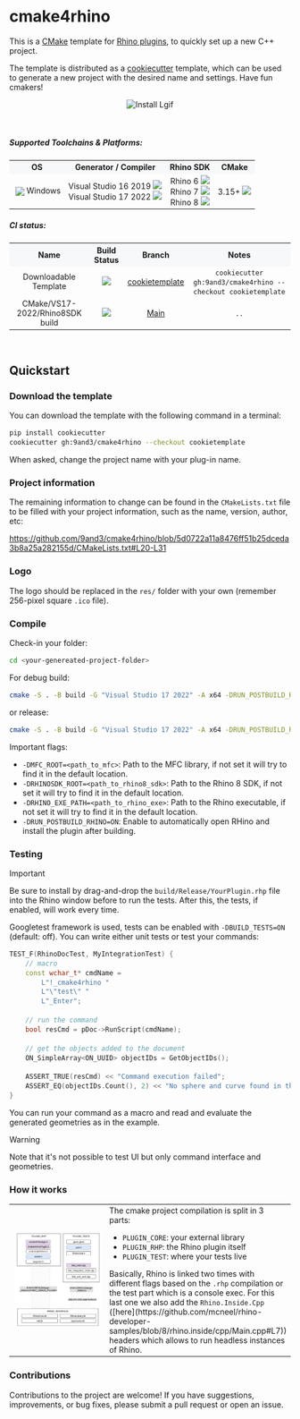 <!-- <p align="center">
  <img src="~logo/logo_4html.svg" width="600" alt="CMake4Rhino Logo" style="margin-bottom:0;">
  <br>
  <img src="~logo/logo_title_code.svg" width="300">
</p> -->


# cmake4rhino

This is a [CMake](https://cmake.org/) template for [Rhino plugins](https://developer.rhino3d.com/guides/cpp/), to quickly set up a new C++ project.

The template is distributed as a [cookiecutter](https://github.com/cookiecutter/cookiecutter) template, which can be used to generate a new project with the desired name and settings. Have fun cmakers!

<p align="center">
  <img src="assets/record_exp.gif" width="700" alt="Install Lgif" style="margin-bottom:0;">
</p>


<br>

##### Supported Toolchains & Platforms:

<table width="100%">
  <tr style="background-color:#f6f8fa;">
    <th>OS</th>
    <th>Generator / Compiler</th>
    <th>Rhino SDK</th>
    <th>CMake</th>
  </tr>
  <tr>
    <td style="text-align:center;">
    <img src="https://cdn.jsdelivr.net/gh/devicons/devicon/icons/windows8/windows8-original.svg" width="18" style="vertical-align:middle; margin-left:4px;"/>
    Windows
    </td>
    <td style="text-align:center;">Visual Studio 16 2019 <img src="https://img.shields.io/badge/-not%20tested-orange?style=for-the-badg&logo=visualstudiocode&logoColor=white"/> <br> Visual Studio 17 2022 <img src="https://img.shields.io/badge/-tested-brightgreen?style=for-the-badg&logo=visualstudiocode&logoColor=white"/></td>
    <td style="text-align:center;">Rhino 6 <img src="https://img.shields.io/badge/-not%20supported-red?style=for-the-badg"/> <br> Rhino 7 <img src="https://img.shields.io/badge/-not%20tested-orange?style=for-the-badg"/> <br> Rhino 8 <img src="https://img.shields.io/badge/-tested-brightgreen?style=for-the-badg"/></td>
    <td style="text-align:center;">3.15+ <img src="https://img.shields.io/badge/-tested-brightgreen?style=for-the-badg"/></td>
  </tr>
</table>

##### CI status:

<table width="100%">
  <tr style="background-color:#f6f8fa;">
    <th>Name</th>
    <th>Build Status</th>
    <th>Branch</th>
    <th>Notes</th>
  </tr>
  <tr>
    <td style="text-align:center;">Downloadable Template</td>
    <td style="text-align:center;">
      <a href="https://github.com/9and3/cmake4rhino/actions/workflows/build_cookietemplate.yml">
        <img src="https://github.com/9and3/cmake4rhino/actions/workflows/build_cookietemplate.yml/badge.svg">
      </a>
    </td>
    <td style="text-align:center;">
      <a href="https://github.com/9and3/cmake4rhino/tree/cookietemplate">cookietemplate</a>
    </td>
    <td style="text-align:center;">
      <code>cookiecutter gh:9and3/cmake4rhino --checkout cookietemplate</code>
    </td>
  </tr>
  <tr>
    <td style="text-align:center;">CMake/VS17-2022/Rhino8SDK build</td>
    <td style="text-align:center;">
      <a href="https://github.com/9and3/cmake4rhino/actions/workflows/build_cmake.yml">
        <img src="https://github.com/9and3/cmake4rhino/actions/workflows/build_cmake.yml/badge.svg">
      </a>
    </td>
    <td style="text-align:center;">
      <a href="https://github.com/9and3/cmake4rhino/tree/Main">Main</a>
    </td>
    <td style="text-align:center;">
      <code>..</code>
    </td>
  </tr>
</table>

<br>

## Quickstart

### Download the template

You can download the template with the following command in a terminal:

```bash
pip install cookiecutter
cookiecutter gh:9and3/cmake4rhino --checkout cookietemplate
```
When asked, change the project name with your plug-in name.

### Project information
The remaining information to change can be found in the `CMakeLists.txt` file to be filled with your project information, such as the name, version, author, etc:

https://github.com/9and3/cmake4rhino/blob/5d0722a11a8476ff51b25dceda3b8a25a282155d/CMakeLists.txt#L20-L31

### Logo
The logo should be replaced in the `res/` folder with your own (remember 256-pixel square `.ico` file).

### Compile

Check-in your folder:
```bash
cd <your-genereated-project-folder>
```
For debug build:
```bash
cmake -S . -B build -G "Visual Studio 17 2022" -A x64 -DRUN_POSTBUILD_RHINO=OFF; cmake --build build --config Debug
```
or release:
```bash
cmake -S . -B build -G "Visual Studio 17 2022" -A x64 -DRUN_POSTBUILD_RHINO=OFF; cmake --build build --config Release
```

Important flags:
- `-DMFC_ROOT=<path_to_mfc>`: Path to the MFC library, if not set it will try to find it in the default location.
- `-DRHINOSDK_ROOT=<path_to_rhino8_sdk>`: Path to the Rhino 8 SDK, if not set it will try to find it in the default location.
- `-DRHINO_EXE_PATH=<path_to_rhino_exe>`: Path to the Rhino executable, if not set it will try to find it in the default location.
- `-DRUN_POSTBUILD_RHINO=ON`: Enable to automatically open RHino and install the plugin after building.

### Testing
 
> [!IMPORTANT]  
> Be sure to install by drag-and-drop the `build/Release/YourPlugin.rhp` file into the Rhino window before to run the tests. After this, the tests, if enabled, will work every time.

Googletest framework is used, tests can be enabled with `-DBUILD_TESTS=ON` (default: off).
You can write either unit tests or test your commands:
```cpp
TEST_F(RhinoDocTest, MyIntegrationTest) {
    // macro
    const wchar_t* cmdName = 
        L"!_cmake4rhino "
        L"\"test\" "
        L"_Enter";

    // run the command
    bool resCmd = pDoc->RunScript(cmdName);

    // get the objects added to the document
    ON_SimpleArray<ON_UUID> objectIDs = GetObjectIDs();

    ASSERT_TRUE(resCmd) << "Command execution failed";
    ASSERT_EQ(objectIDs.Count(), 2) << "No sphere and curve found in the document";
}
```
You can run your command as a macro and read and evaluate the generated geometries as in the example.

> [!WARNING]  
> Note that it's not possible to test UI but only command interface and geometries.

### How it works

<table>
  <tr>
    <td width="420">
      <img src="assets/diagramrhptest.png" width="400" alt="diagramw">
    </td>
    <td> 
      The cmake project compilation is split in 3 parts:<br>
      <ul>
        <li><code>PLUGIN_CORE</code>: your external library</li>
        <li><code>PLUGIN_RHP</code>: the Rhino plugin itself</li>
        <li><code>PLUGIN_TEST</code>: where your tests live</li>
      </ul>
      Basically, Rhino is linked two times with different flags based on the <code>.rhp</code> compilation or the test part which is a console exec. For this last one we also add the <code>Rhino.Inside.Cpp</code> ([here](https://github.com/mcneel/rhino-developer-samples/blob/8/rhino.inside/cpp/Main.cpp#L7)) headers which allows to run headless instances of Rhino.
    </td>
  </tr>
</table>

### Contributions

Contributions to the project are welcome! If you have suggestions, improvements, or bug fixes, please submit a pull request or open an issue.
